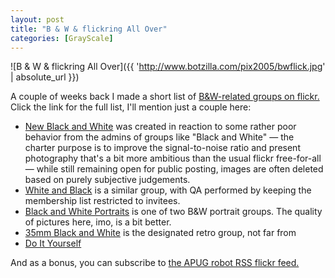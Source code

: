 ```yaml
---
layout: post
title: "B & W & flickring All Over"
categories: [GrayScale]
---
```



![B & W & flickring All Over]({{ 'http://www.botzilla.com/pix2005/bwflick.jpg' | absolute_url }})


<p>A couple of weeks back I made a short list of <a href="http://www.flickr.com/groups/topic/62805/">B&W-related groups on flickr.</a> Click the link for the full list, I'll mention just a couple here:</p>

<!--more-->
<ul>
<li><a href="http://www.flickr.com/groups/newblackandwhite/">New Black and White</a> was created in reaction to some rather poor behavior from the admins of groups like "Black and White" &#151; the charter purpose is to improve the signal-to-noise ratio and present photography that's a bit more ambitious than the usual flickr free-for-all &#151; while still remaining open for public posting, images are often deleted based on purely subjective judgements.</li>

<li><a href="http://www.flickr.com/groups/whiteandblack/">White and Black</a> is a similar group, with QA performed by keeping the membership list restricted to invitees.</li>

<li><a href="http://www.flickr.com/groups/29184631@N00/">Black and White Portraits</a> is one of two B&W portrait groups. The quality of pictures here, imo, is a bit better.</li>

<li><a href="http://www.flickr.com/groups/57796404@N00/">35mm Black and White</a> is the designated retro group, not far from</li>

<li><a href="http://www.flickr.com/groups/diybw/">Do It Yourself</a></li>

</ul>

<p>And as a bonus, you can subscribe to <a href="http://www.flickr.com/services/feeds/photos_friends.gne?user_id=37835333@N00&friends=0&display_all=0&format=rss_200">the APUG robot RSS flickr feed.</a></p>
